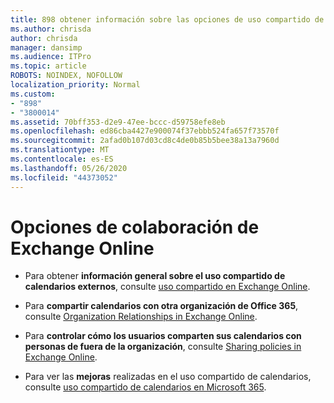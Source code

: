 ```yaml
---
title: 898 obtener información sobre las opciones de uso compartido de calendario externo
ms.author: chrisda
author: chrisda
manager: dansimp
ms.audience: ITPro
ms.topic: article
ROBOTS: NOINDEX, NOFOLLOW
localization_priority: Normal
ms.custom:
- "898"
- "3800014"
ms.assetid: 70bff353-d2e9-47ee-bccc-d59758efe8eb
ms.openlocfilehash: ed86cba4427e900074f37ebbb524fa657f73570f
ms.sourcegitcommit: 2afad0b107d03cd8c4de0b85b5bee38a13a7960d
ms.translationtype: MT
ms.contentlocale: es-ES
ms.lasthandoff: 05/26/2020
ms.locfileid: "44373052"
---
```

# <a name="exchange-online-collaboration-options"></a>Opciones de colaboración de Exchange Online

- Para obtener **información general sobre el uso compartido de calendarios externos**, consulte [uso compartido en Exchange Online](https://technet.microsoft.com/library/jj916670%28v=exchg.150%29.aspx).

- Para **compartir calendarios con otra organización de Office 365**, consulte [Organization Relationships in Exchange Online](https://technet.microsoft.com/library/jj916658%28v=exchg.150%29.aspx).

- Para **controlar cómo los usuarios comparten sus calendarios con personas de fuera de la organización**, consulte [Sharing policies in Exchange Online](https://technet.microsoft.com/library/jj916673%28v=exchg.150%29.aspx).

- Para ver las **mejoras** realizadas en el uso compartido de calendarios, consulte [uso compartido de calendarios en Microsoft 365](https://support.office.com/article/calendar-sharing-in-microsoft-365-b576ecc3-0945-4d75-85f1-5efafb8a37b4).
